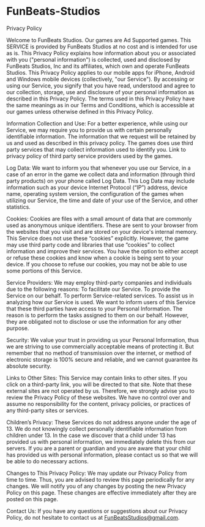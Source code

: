 # FunBeats-Studios

Privacy Policy

Welcome to FunBeats Studios. Our games are Ad Supported games. This SERVICE is provided by FunBeats Studios at no cost and is intended for use as is. This Privacy Policy explains how information about you or associated with you ("personal information") is collected, used and disclosed by FunBeats Studios, Inc and its affiliates, which own and operate FunBeats Studios. This Privacy Policy applies to our mobile apps for iPhone, Android and Windows mobile devices (collectively, "our Service"). By accessing or using our Service, you signify that you have read, understood and agree to our collection, storage, use and disclosure of your personal information as described in this Privacy Policy.
The terms used in this Privacy Policy have the same meanings as in our Terms and Conditions, which is accessible at our games unless otherwise defined in this Privacy Policy.

Information Collection and Use:
For a better experience, while using our Service, we may require you to provide us with certain personally identifiable information. The information that we request will be retained by us and used as described in this privacy policy. The games does use third party services that may collect information used to identify you. Link to privacy policy of third party service providers used by the games.

Log Data:
We want to inform you that whenever you use our Service, in a case of an error in the game we collect data and information (through third party products) on your phone called Log Data. This Log Data may include information such as your device Internet Protocol (“IP”) address, device name, operating system version, the configuration of the games when utilizing our Service, the time and date of your use of the Service, and other statistics.

Cookies:
Cookies are files with a small amount of data that are commonly used as anonymous unique identifiers. These are sent to your browser from the websites that you visit and are stored on your device's internal memory.
This Service does not use these “cookies” explicitly. However, the game may use third party code and libraries that use “cookies” to collect information and improve their services. You have the option to either accept or refuse these cookies and know when a cookie is being sent to your device. If you choose to refuse our cookies, you may not be able to use some portions of this Service.

Service Providers:
We may employ third-party companies and individuals due to the following reasons:
To facilitate our Service.
To provide the Service on our behalf.
To perform Service-related services.
To assist us in analyzing how our Service is used.
We want to inform users of this Service that these third parties have access to your Personal Information. The reason is to perform the tasks assigned to them on our behalf. However, they are obligated not to disclose or use the information for any other purpose.

Security:
We value your trust in providing us your Personal Information, thus we are striving to use commercially acceptable means of protecting it. But remember that no method of transmission over the internet, or method of electronic storage is 100% secure and reliable, and we cannot guarantee its absolute security.

Links to Other Sites:
This Service may contain links to other sites. If you click on a third-party link, you will be directed to that site. Note that these external sites are not operated by us. Therefore, we strongly advise you to review the Privacy Policy of these websites. We have no control over and assume no responsibility for the content, privacy policies, or practices of any third-party sites or services.

Children’s Privacy:
These Services do not address anyone under the age of 13. We do not knowingly collect personally identifiable information from children under 13. In the case we discover that a child under 13 has provided us with personal information, we immediately delete this from our servers. If you are a parent or guardian and you are aware that your child has provided us with personal information, please contact us so that we will be able to do necessary actions.

Changes to This Privacy Policy:
We may update our Privacy Policy from time to time. Thus, you are advised to review this page periodically for any changes. We will notify you of any changes by posting the new Privacy Policy on this page. These changes are effective immediately after they are posted on this page.

Contact Us:
If you have any questions or suggestions about our Privacy Policy, do not hesitate to contact us at FunBeatsStudios@gmail.com.
